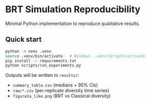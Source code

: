 # BRT Simulation Reproducibility
Minimal Python implementation to reproduce qualitative results.

## Quick start
```bash
python -m venv .venv
source .venv/bin/activate   # Windows: .venv\Scripts\activate
pip install -r requirements.txt
python scripts/run_experiments.py
```
Outputs will be written to `results/`:
- `summary_table.csv` (medians + 95% CIs)
- `raw/*.csv` (per-replicate diversity time series)
- `figure2a_like.png` (BRT vs Classical diversity)
